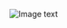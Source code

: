 ![Image text](https://github.com/lhzhong/kth_action_recognition/blob/master/resut/KTH(AlexNet).png)
